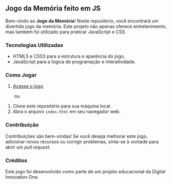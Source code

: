 ## Jogo da Memória feito em JS

Bem-vindo ao **Jogo da Memória**! Neste repositório, você encontrará um divertido jogo da memória. Este projeto não apenas oferece entretenimento, mas também foi utilizado para praticar JavaScript e CSS.

### Tecnologias Utilizadas

- HTML5 e CSS3 para a estrutura e aparência do jogo.
- JavaScript para a lógica de programação e interatividade.

### Como Jogar

1. [Acesse o jogo]()

&nbsp;&nbsp;&nbsp;&nbsp;&nbsp;&nbsp;&nbsp;ou

1. Clone este repositório para sua máquina local.
2. Abra o arquivo `index.html` em seu navegador web.

### Contribuição

Contribuições são bem-vindas! Se você deseja melhorar este jogo, adicionar novos recursos ou corrigir problemas, sinta-se à vontade para abrir um _pull request_.

### Créditos

Este jogo foi desenvolvido como parte de um projeto educacional da Digital Innovation One.
